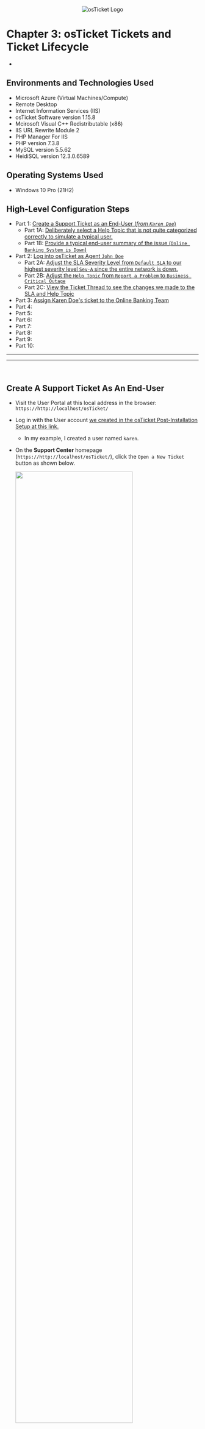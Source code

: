 <p align="center">
<img src="https://github.com/user-attachments/assets/62049631-cb63-4385-a098-220fc4011f6b" alt="osTicket Logo"/>
</p>

# Chapter 3: osTicket Tickets and Ticket Lifecycle

- 

<h2>Environments and Technologies Used</h2>

- Microsoft Azure (Virtual Machines/Compute)
- Remote Desktop
- Internet Information Services (IIS)
- osTicket Software version 1.15.8 
- Mcirosoft Visual C++ Redistributable (x86)
- IIS URL Rewrite Module 2
- PHP Manager For IIS 
- PHP version 7.3.8 
- MySQL version 5.5.62 
- HeidiSQL version 12.3.0.6589

<h2>Operating Systems Used </h2>

- Windows 10 Pro (21H2) 

<h2>High-Level Configuration Steps</h2>

- Part 1: [Create a Support Ticket as an End-User (_from `Karen Doe`_)](https://github.com/ian-bates-it/osticket-tickets-and-lifecycle?tab=readme-ov-file#create-a-support-ticket-as-an-end-user)
    - Part 1A: [Deliberately select a Help Topic that is not quite categorized correctly to simulate a typical user.](https://github.com/ian-bates-it/osticket-tickets-and-lifecycle?tab=readme-ov-file#select-a-help-topic)
    - Part 1B: [Provide a typical end-user summary of the issue (`Online Banking System is Down`)](https://github.com/ian-bates-it/osticket-tickets-and-lifecycle?tab=readme-ov-file#new-ticket-issue-summary-and-details)
- Part 2: [Log into osTicket as Agent `John Doe`](https://github.com/ian-bates-it/osticket-tickets-and-lifecycle?tab=readme-ov-file#login-to-the-admin-panel-as-agent-john)
    - Part 2A: [Adjust the SLA Severity Level from `Default SLA` to our highest severity level `Sev-A` since the entire network is down.](https://github.com/ian-bates-it/osticket-tickets-and-lifecycle?tab=readme-ov-file#adjust-the-sla-severity-level)
    - Part 2B: [Adjust the `Help Topic` from `Report a Problem` to `Business Critical Outage`](https://github.com/ian-bates-it/osticket-tickets-and-lifecycle?tab=readme-ov-file#update-the-help-topic)
    - Part 2C: [View the Ticket Thread to see the changes we made to the SLA and Help Topic](https://github.com/ian-bates-it/osticket-tickets-and-lifecycle?tab=readme-ov-file#view-ticket-thread-log-to-see-the-changes-we-made-to-the-sla-and-help-topic)
- Part 3: [Assign Karen Doe's ticket to the Online Banking Team]()
- Part 4: []()
- Part 5: []()
- Part 6: []()
- Part 7: []()
- Part 8: []()
- Part 9: []()
- Part 10: []()


---
---
<br />


<h2>Create A Support Ticket As An End-User</h2>

- Visit the User Portal at this local address in the browser: `https://http://localhost/osTicket/`
- Log in with the User account [we created in the osTicket Post-Installation Setup at this link.](https://github.com/ian-bates-it/osticket-post-installation-setup?tab=readme-ov-file#add-new-user)
    - In my example, I created a user named `karen`.
 
  
- On the **Support Center** homepage (`https://http://localhost/osTicket/`), click the `Open a New Ticket` button as shown below.


  <img src="https://github.com/user-attachments/assets/fb83128d-3126-4297-b853-e53e0aba804b" height="80%" width="80%" />


<br />
<br />

---

<h3>Open A New Ticket Form</h3>

- I will enter the osTicker User `Karen Doe` which [I created in the post-installation setup inside of osTicket at this link here.](https://github.com/ian-bates-it/osticket-post-installation-setup?tab=readme-ov-file#add-new-user)

- An osTicket User must have a full name and email address which I entered as shown below.

  <img src="https://github.com/user-attachments/assets/7dc1ac62-c063-496c-b34b-9b511c7bc38d" height="100%" width="100%" />



<br />

<h3>Select A Help Topic</h3>

- Karen’s issue will be that the entire mobile online banking system is down.
- The appropriate `Help Topic` would be `Business Critical Outage`, but we will instead select the more generic topic of `Report a Problem`.
- A lot of the time, the end-user won’t select the correct category/Help Topic.
    - So we are deliberately selecting a category that does not quite match the issue to replicate a typical end-user.

![image](https://github.com/user-attachments/assets/4ac62f93-6a50-486f-81e8-8ec3970c3265)



<br />
<h4>Full Image</h4>
  <img src="https://github.com/user-attachments/assets/aadacf49-8251-4e41-87ee-09d42b4512e8" height="50%" width="50%" />



<br />
<br />

---

<h3>New Ticket Issue Summary and Details</h3>

- Below I attempted to provide an issue summary and description that an end-user might provide regarding a website being unreachable.
- Then press the `Create Ticket` button to submit this ticket into the queue.

  <img src="https://github.com/user-attachments/assets/70547fb1-a272-4900-b7cf-8a383fb455c3" height="60%" width="60%" />

<br />
<br />

<h3>User Ticket Confirmation</h3>

- Confirmation that Karen Doe's ticket was successfully submitted on her end:

  ![image](https://github.com/user-attachments/assets/3ac2e0b7-7a21-4379-88f2-9a5b10f9dd58)




---
---
<br />


<h2>Login to the Admin Panel As Agent John</h2>

- In the osTicket post-installation section [we created an agent named `John Doe` which you can view at this link.](https://github.com/ian-bates-it/osticket-post-installation-setup/blob/main/README.md#add-another-agent-john-doe)
- John Doe's username was `john` so I will log into the `Admin Panel` as `john`

  <img src="https://github.com/user-attachments/assets/82fc598a-4642-4d53-8648-3f9ff561ef69" height="40%" width="40%" />

<br />
<br />

- In the Admin Panel under `Open` tickets, we can see that Karen Doe's ticket has been received.

  <img src="https://github.com/user-attachments/assets/fba57716-0a85-4ef2-b6c7-74921e471d1c" height="50%" width="50%" />


<br />
<br />

---

<h3>View Ticket Properties</h3>

- Clicking on user Karen Doe's ticket as Agent John from, we can examine some key properties of the ticket.
  - The **SLA Plan** is defaulted to `Default SLA`
  - **Assigned To:** It is currently `Unassigned`.
  - **Priority**: Set to `Normal`.
  - **Department**: Assigned to `Support`.



<br />
<br />

---

<h2>Adjust the SLA Severity Level</h2>

- The stated issue seems very serious.
- In this case, I would try contacting the user to guage their tone of voice and description of the issue.
- If I couldn't reach them by phone, I would try to ping them on Teams, Slack or similar messaging system to get more details about the issue.
  
- If I received confirmation from the user that the issue (_entire network down_), I would adjust the SLA properties associated with this ticket.
- 


![image](https://github.com/user-attachments/assets/92775925-dca2-4891-bb45-251df91854f2)





<br />
<br />

---

<h3>Adjust the SLA Plan Severity Level</h3>

- To adjust the SLA level originally assigned on Karen's ticket, click the hypertext link on the current SLA assignment (`Default SLA`) as shown below.

![image](https://github.com/user-attachments/assets/f13a9c1b-3383-462d-811d-b57dade2e820)


<br />
<br />

---

<h3>Update SLA Plan</h3>

- Using the `SLA Plan` drop-down menu, adjust the SLA Plan.
    - Here, I will change the  `SLA Plan` from `Default SLA` to `Sev-A` which is the highest level of severity we have in the current list of SLA Plans for the potential network outage.

  <img src="https://github.com/user-attachments/assets/b5ec8ad6-0f53-4a8a-91be-5accf4764802" height="50%" width="50%" />



<br />
<br />

- Then provide a note on why you are adjusting the SLA.
  - Here I noted, "_This ticket has the potential for a company-wide impact. Customers may be unable to perform online banking functions._" as shown below.
  - Click the `Update` button to save your changes.
 
  <img src="https://github.com/user-attachments/assets/3aba6eae-a1e8-4f69-bf74-41b65badd439" height="50%" width="50%" />


<br />
<br />

---

<h3>Update The `Help Topic`</h3>

- In this example, User Karen Doe assigned a `Help Topic` of merely `Report a Problem`.
- However, in this case, given that the stated issue could be impacting all of the company's customers from accessing their online banking, we should update the `Help Topic` to `Report a Problem / Business Critical Outage` as shown below.

<br />
<br />

- Click on the hypertext link for the currently assigned `Help Topic`, which in this case is `Report a Problem`, as shown below.

  <img src="https://github.com/user-attachments/assets/5235d98a-125b-46a3-9f4d-9ee0c72830a1" height="50%" width="50%" />



<br />
<br />

- In the `Update Help Topic` pop-up window, change the `Help Topic` from the drop-down menu from `Report a Problem` to `Report a Problem \ Business Critical Outage` as shown below.

  <img src="https://github.com/user-attachments/assets/6c04c1b5-a360-4d20-97c9-83f95a942f54" height="50%" width="50%" />


<br />
<br />


- Then provide a reason for the change to the assigned `Help Topic` in the text box.
  - Here, I provided the following explanation, "_It was reported that no customers or employees are able to access the online banking portal. _" as shown below.
  - Click the `Update` button to save our changes.

  <img src="https://github.com/user-attachments/assets/c55a8cfb-f213-48f1-95b2-1f4459c47e1b" height="50%" width="50%" />





<br />
<br />


<h3>Now the ticket has been updated with the new `SLA Plan` and the new `Help Topic`</h3>

- Updated SLA Plan and Help Topic outlined below.

  ![image](https://github.com/user-attachments/assets/37d721b4-7468-4501-89ce-febcbbfbc0d2)



<br />
<br />

---

<h3>View Ticket Thread Log To See The Changes We Made To the SLA and Help Topic</h3>

- Refresh the ticket.
- Scroll down to ticket `Ticket Thread`, showing the two changes we made as shown below.

  <img src="https://github.com/user-attachments/assets/093ef458-a04f-483c-b8e6-5a8d94c6eced" height="70%" width="70%" />



<br />
<br />

---

<h2>Assign Karen Doe's Ticket To A Team (`Online Banking`)</h2>

<h3>Step 1. Ensure Team has at least 1 agent member</h3>

**In order to assign a ticket to a Team, the Team must have at least 1 member**
- So in `Admin Panel > Agents > Teams` click on the `Members` tab.
  - Select the desired agents to join a Team.
  - Click Add button
  - Click Save Changes as shown below.

  <img src="https://github.com/user-attachments/assets/f537bd3d-871c-4493-9815-33833d09cad2" height="40%" width="40%" />


Now the `Online Banking` Team can be assigned tickets. 

![image](https://github.com/user-attachments/assets/eb653778-3bc5-4b71-a11c-8118af903042)


<br />
<br />

<h3>Step 2. Assign Karen Doe's Ticket To Team `Online Banking`</h3>

- In the open ticket, click on the hypertext link for the `Assigned To` field, which is currently set to `--Unassigned--` as shown below.

  <img src="https://github.com/user-attachments/assets/0398b8aa-6a1d-4c33-b169-7566058b073c" height="50%" width="50%" />


<br />
<br />

---

<h3>Select `Online Banking` Team From Assignee Drop Down</h3>

- Select `Online Banking` from the **Assignee** drop-down menu as shown below.

  <img src="https://github.com/user-attachments/assets/99ea3d06-d86d-4cf5-81d9-040fdd1dde57" height="50%" width="50%" />



<br />
<br />


<h3>Add A Reason For Assigning Ticket To Team</h3>

- Provide a breif explanation for assigning Karen Doe's ticket to the `Online Banking` Team.
  - Here, I entered "_Customers are not able to access the online banking portal, assigning to online banking team._" as shown below.

  <img src="https://github.com/user-attachments/assets/07657277-4207-4bd4-a6d2-5f702d4a6128" height="50%" width="50%" />




Now the ticket has been assigned to the `Online Banking` team, as shown below.

![image](https://github.com/user-attachments/assets/8542e88d-f459-43a7-8b81-74b56e384b1d)




<br />
<br />


<h3>Log Out and Log Back In As Jane To Work The Ticket.</h3>

- We are currently logged into the Admin Panel as Agent John.

- When we [set up the agent John account, we did NOT make him a member of the `Online Banking` Team or any other Team, which you can see at this link.](https://github.com/ian-bates-it/osticket-post-installation-setup/blob/main/README.md#add-another-agent-john-doe)

- Because agent John is not a member of the `Online Banking` team, we need to log out and log back in with an agent account that is a member of the `Online Banking` Team.






<br />
<br />


<h2>Work The Ticket.</h2>


- Log into the Admin Panel with [the Jane Doe account we created in this part of the post-installation setup at this link.](https://github.com/ian-bates-it/osticket-post-installation-setup/blob/main/README.md#create-new-agent-account)
- Jane Doe is a member of the `Online Banking` Team.

![image](https://github.com/user-attachments/assets/abadb9af-7a6f-4284-b1e3-88336dda541d)



<br />
<br />


<h3>As User Jane, Assign The Ticket To Yourself</h3>

- To assign the ticket to yourself, click on the hypertext link in the **Assigned To** field.

  <img src="https://github.com/user-attachments/assets/1446d1f7-7532-42f7-bc66-69a349f49ca5" height="50%" width="50%" />


<br />
<br />


- Select your name from the **Assignee** drop down menu.
- Add a brief note that you are taking over the ticket as shown below.
- Click `Assign` button to complete this process.


  <img src="https://github.com/user-attachments/assets/bddce37f-cd58-4527-b3a7-323a41ffac6c" height="50%" width="50%" />


<br />
<br />

- Now the ticket is assigned to `Jane Doe/Online Banking` as shown below.


  <img src="https://github.com/user-attachments/assets/919a4d21-21ab-4ef8-9367-1de82d1420a8" height="50%" width="50%" />



<br />
<br />

<h3>Provide an Update In the Ticket</h3>

- At the bottom of the ticket, we can provide an update in the `Post Reply` section as shown below.


  <img src="https://github.com/user-attachments/assets/4fc29608-f7d4-4490-bf43-68fc3159401c" height="50%" width="50%" />




<br />
<br />

---

<h2>Resolve and Close the Ticket</h2>

1. In the `Post Reply` text box, provide a description of the actions taken and the ultimate resolution.
      - An example summary might be something like "_It was determined that the root cause was a recent update. We rolled it back, notified the vendor, and we are waiting for a proper fix. Online banking should now be up and running_".


2. In the **Ticket Status** drop down menu at the bottom, we can change the status from `Open (current)` to `Resolved`.
3. Then click the `Post Reply` button to save our changes as shown below.


  <img src="https://github.com/user-attachments/assets/cd6b73fc-46dd-450f-b534-2f4f25faec09" height="70%" width="70%" />


<br />
<br />

---

<h3>Ticket is now resolved and no longer in the `Open` Queue</h3>

- Ticket is resovled as shown below.
- Closed Tickets Can be viewed if user has appropriate permissions.

![image](https://github.com/user-attachments/assets/2f0f9df9-e2ed-4e7e-9366-030b89a79066)




<br />
<br />

---

<!--
<h2>Ticket #2: Accounting Department Needs Adobe Upgrade</h2>


- Navigate to the end-user portal for Users to create tickets at: `http://localhost/osTicket/`
- Click `Open a New Ticket` as shown below.

  <img src="https://github.com/user-attachments/assets/4c7869a0-fa48-4ece-9df4-769cfffa21d8" height="40%" width="40%" />
-->




